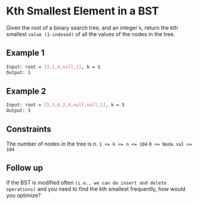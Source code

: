 # Kth Smallest Element in a BST

Given the root of a binary search tree, and an integer `k`, return the kth smallest `value (1-indexed)` of all the values of the nodes in the tree.

## Example 1

```bash
Input: root = [3,1,4,null,2], k = 1
Output: 1
```

## Example 2

```bash
Input: root = [5,3,6,2,4,null,null,1], k = 3
Output: 3
```

## Constraints

The number of nodes in the tree is n.
`1 <= k <= n <= 104`
`0 <= Node.val <= 104`

## Follow up

If the BST is modified often `(i.e., we can do insert and delete operations)` and you need to find the kth smallest frequently, how would you optimize?
